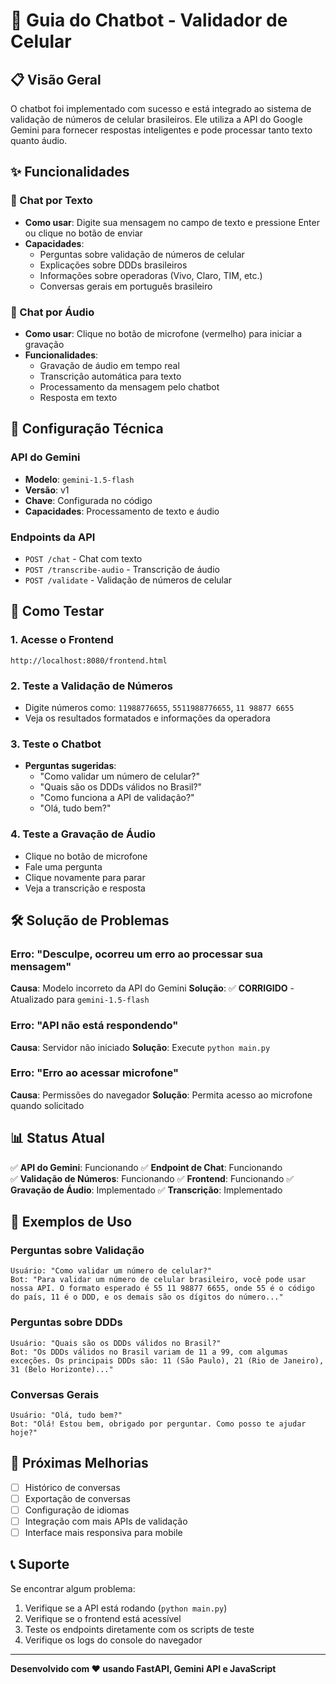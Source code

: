 # 🤖 Guia do Chatbot - Validador de Celular

## 📋 Visão Geral

O chatbot foi implementado com sucesso e está integrado ao sistema de validação de números de celular brasileiros. Ele utiliza a API do Google Gemini para fornecer respostas inteligentes e pode processar tanto texto quanto áudio.

## ✨ Funcionalidades

### 💬 Chat por Texto
- **Como usar**: Digite sua mensagem no campo de texto e pressione Enter ou clique no botão de enviar
- **Capacidades**: 
  - Perguntas sobre validação de números de celular
  - Explicações sobre DDDs brasileiros
  - Informações sobre operadoras (Vivo, Claro, TIM, etc.)
  - Conversas gerais em português brasileiro

### 🎤 Chat por Áudio
- **Como usar**: Clique no botão de microfone (vermelho) para iniciar a gravação
- **Funcionalidades**:
  - Gravação de áudio em tempo real
  - Transcrição automática para texto
  - Processamento da mensagem pelo chatbot
  - Resposta em texto

## 🔧 Configuração Técnica

### API do Gemini
- **Modelo**: `gemini-1.5-flash`
- **Versão**: v1
- **Chave**: Configurada no código
- **Capacidades**: Processamento de texto e áudio

### Endpoints da API
- `POST /chat` - Chat com texto
- `POST /transcribe-audio` - Transcrição de áudio
- `POST /validate` - Validação de números de celular

## 🚀 Como Testar

### 1. Acesse o Frontend
```
http://localhost:8080/frontend.html
```

### 2. Teste a Validação de Números
- Digite números como: `11988776655`, `5511988776655`, `11 98877 6655`
- Veja os resultados formatados e informações da operadora

### 3. Teste o Chatbot
- **Perguntas sugeridas**:
  - "Como validar um número de celular?"
  - "Quais são os DDDs válidos no Brasil?"
  - "Como funciona a API de validação?"
  - "Olá, tudo bem?"

### 4. Teste a Gravação de Áudio
- Clique no botão de microfone
- Fale uma pergunta
- Clique novamente para parar
- Veja a transcrição e resposta

## 🛠️ Solução de Problemas

### Erro: "Desculpe, ocorreu um erro ao processar sua mensagem"
**Causa**: Modelo incorreto da API do Gemini
**Solução**: ✅ **CORRIGIDO** - Atualizado para `gemini-1.5-flash`

### Erro: "API não está respondendo"
**Causa**: Servidor não iniciado
**Solução**: Execute `python main.py`

### Erro: "Erro ao acessar microfone"
**Causa**: Permissões do navegador
**Solução**: Permita acesso ao microfone quando solicitado

## 📊 Status Atual

✅ **API do Gemini**: Funcionando
✅ **Endpoint de Chat**: Funcionando  
✅ **Validação de Números**: Funcionando
✅ **Frontend**: Funcionando
✅ **Gravação de Áudio**: Implementado
✅ **Transcrição**: Implementado

## 🎯 Exemplos de Uso

### Perguntas sobre Validação
```
Usuário: "Como validar um número de celular?"
Bot: "Para validar um número de celular brasileiro, você pode usar nossa API. O formato esperado é 55 11 98877 6655, onde 55 é o código do país, 11 é o DDD, e os demais são os dígitos do número..."
```

### Perguntas sobre DDDs
```
Usuário: "Quais são os DDDs válidos no Brasil?"
Bot: "Os DDDs válidos no Brasil variam de 11 a 99, com algumas exceções. Os principais DDDs são: 11 (São Paulo), 21 (Rio de Janeiro), 31 (Belo Horizonte)..."
```

### Conversas Gerais
```
Usuário: "Olá, tudo bem?"
Bot: "Olá! Estou bem, obrigado por perguntar. Como posso te ajudar hoje?"
```

## 🔮 Próximas Melhorias

- [ ] Histórico de conversas
- [ ] Exportação de conversas
- [ ] Configuração de idiomas
- [ ] Integração com mais APIs de validação
- [ ] Interface mais responsiva para mobile

## 📞 Suporte

Se encontrar algum problema:
1. Verifique se a API está rodando (`python main.py`)
2. Verifique se o frontend está acessível
3. Teste os endpoints diretamente com os scripts de teste
4. Verifique os logs do console do navegador

---

**Desenvolvido com ❤️ usando FastAPI, Gemini API e JavaScript** 